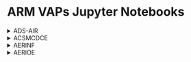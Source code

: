# ARM VAPs Jupyter Notebooks

<details>
    <summary>ADS-AIR</summary>

* [2DS-AIR tutorial](https://jupyterhub.arm.gov/hub/user-redirect/git-pull?repo=https%3A//github.com/kefeimo/ARM-Notebooks-dummy-2&urlpath=lab/workspaces/auto/tree/data/home/kefeimo/ARM-Notebooks-dummy-2/VAPs//2DS-AIR/2DS-AIR_tutorial.ipynb&branch=main)  
* [aaf2dsh.c1](https://jupyterhub.arm.gov/hub/user-redirect/git-pull?repo=https%3A//github.com/kefeimo/ARM-Notebooks-dummy-2&urlpath=lab/workspaces/auto/tree/data/home/kefeimo/ARM-Notebooks-dummy-2/VAPs//2DS-AIR/aaf2dsh.c1.ipynb&branch=main)    
* aaf2dsv.c1

</details>

<details>
    <summary>ACSMCDCE</summary>

* ACSMCDCE tutorial
* acsmcdce.c1
* acsmcdce.c2
* acsmtofcdce.c1

</details>

<details>
    <summary>AERINF</summary>

* AERINF tutorial
* aerich1nf1turn.c1
* aerich2nf1turn.c1

</details>

<details>
    <summary>AERIOE</summary>
    
* AERIOE tutorial
* aerioe1turn.c1

</details>
